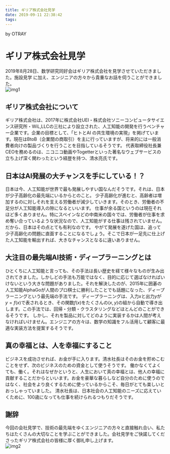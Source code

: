 ```yaml
---
title: ギリア株式会社見学
date: 2019-09-11 22:38:42
tags:
---
```


by OTRAY

# ギリア株式会社見学
2019年8月28日、数学研究同好会はギリア株式会社を見学させていただきました。施設見学
に加え、エンジニアの方々から貴重なお話を伺うことができました。  
![img1](https://vrroow.dm.files.1drv.com/y4mhqAYspy7igCfJnpTSiUAVeo-mxRzeTBs1o4FzLfrsBrBj7a_z6PjDI1yBh9y1P9tommgEwYQnnA0n-XVdAZPgIgG3YeHWZMZClStK9VrFCE6DU0bGRjy2gS3R8xKtDq2J4AXDnluN_3emcO-2Zx1hg3l84B2rSyyvIW4BreaOTAF_64GRDW1HyDLaUC6PjgIDXuhBXvv8qbRVLLRZGQvHA?width=256&height=134&cropmode=none)
## ギリア株式会社について
ギリア株式会社は、2017年に株式会社UEI・株式会社ソニーコンピュータサイエンス研究所・WiL,LLCの三社により設立された、人工知能の開発を行うベンチャー企業です。企業の目標として、「ヒトとAI の共生環境の実現」を掲げています。現在はBtoB（企業間の商取引）を主に行っていますが、将来的には一般消費者向けの製品づくりを行うことを目指しているそうです。
代表取締役社長兼CEOを務めるのは、ニコニコ動画やTogetterといった著名なウェブサービスの立ち上げ深く関わったという経歴を持つ、清水亮氏です。
## 日本はAI発展の大チャンスを手にしている！？
日本は今、人工知能が世界で最も発展しやすい国なんだそうです。それは、日本が少子高齢化の最先端にいるからとのこと。
少子高齢化が進むと、高齢者は増加するのに対しそれを支える労働者が減少していきます。そのとき、労働者の不足分が人工知能導入の隙になるといいます。
仕事が余る国というのは現在それほど多くありません。特にスペインなどの中南米の国々では、労働者が仕事を求め奪い合っているような状況なので、人工知能がする仕事は残されていません。だから、日本はその点とても有利なのです。
やがて発展を遂げた国は、追って少子高齢化の問題に直面することになるでしょう。そこで日本が一足先に仕上げた人工知能を輸出すれば、大きなチャンスとなるに違いありません。
## 大注目の最先端AI技術・ディープラーニングとは
ひとくちに人工知能と言っても、その手法は長い歴史を経て様々なものが生み出されてきました。しかしどの手法も万能ではなく、目的に応じて選ばなければいけないという大きな問題がありました。それを解決したのが、2015年に囲碁の人工知能AlphaGoが人間のプロ棋士に勝利したことでも話題になった、ディープラーニングという最先端の手法です。
ディープラーニングは、入力$x$と出力$y$が$y=f(x)$で表されるとき、その関数$f(x)$をたくさんの$(x,y)$の組から自動で導き出します。この手法では、回帰・分類・クラスタリングなどほとんどのことができるそうです。
しかし、それを製品に対してどのように実装するかは人間が考えなければいけません。エンジニアの方々は、数学の知識をフル活用して顧客に最適な実装方法を提案するそうです。
## 真の幸福とは、人を幸福にすること
ビジネスを成功させれば、お金が手に入ります。清水社長はそのお金を貯めこむことをせず、次のビジネスのための資金として使うそうです。
働かなくてよくても、働く。それはなぜかというと、人生において真の幸福とは、他人の幸福に貢献することだからといいます。お金を豪華な暮らしなど自分のために使うのではなく、社会をより良くするために使っているからこそ、毎日がとても楽しいとおっしゃっていました。
清水社長は、日本社会の人工知能のニーズに応えていくために、100歳になっても仕事を続けられるつもりだそうです。
## 謝辞
今回の会社見学で、技術の最先端をゆくエンジニアの方々と直接触れ合い、私たちはたくさんの大切なことを学ぶことができました。会社見学をご快諾してくださったギリア株式会社の皆様に厚く御礼申し上げます。  
![img2](https://vrqyug.dm.files.1drv.com/y4mrT2Ao7yI98Ws0EwJubUboij_gBD13dM6Coba0fI2aQC0KsVjSMMB5_ViUuK2Qg3xoh70mrxfePYGeSVgCR7jfjAbjbcsxtCnWBsTo0FRGAjoqFcZ9VP2zEvC5x69BGCX37n8T0wN0mmQerLN1xbkwbTzl_8JTTntNGe3SqnQJ2gmkC1lvXgpplTECgiaZiBtlXnEO2Cbs3NzADaHfHuOJA?width=256&height=189&cropmode=none)
